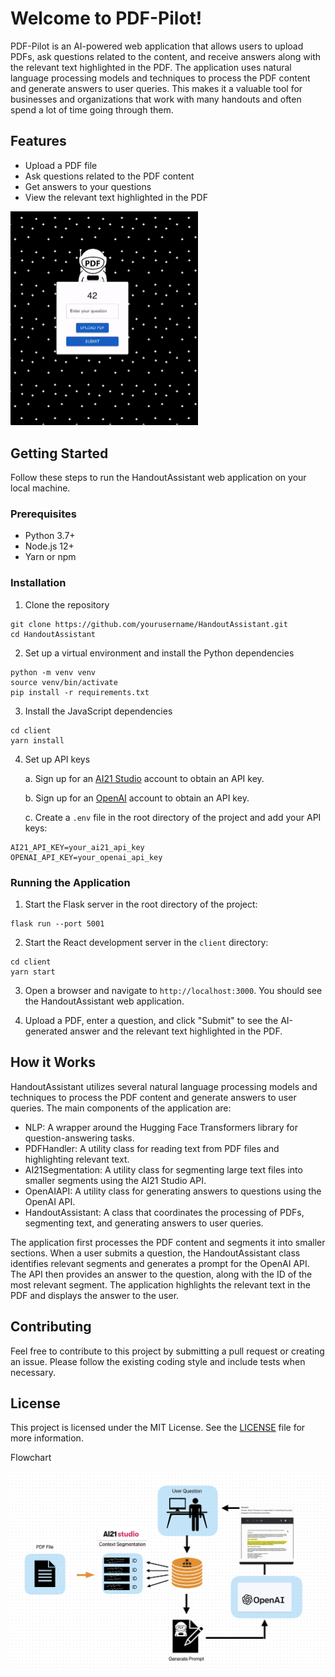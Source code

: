 # Welcome to PDF-Pilot!


PDF-Pilot is an AI-powered web application that allows users to upload PDFs, ask questions related to the content, and receive answers along with the relevant text highlighted in the PDF. 
The application uses natural language processing models and techniques to process the PDF content and generate answers to user queries.
This makes it a valuable tool for businesses and organizations that work with many handouts and often spend a lot of time going through them.

## Features

- Upload a PDF file
- Ask questions related to the PDF content
- Get answers to your questions
- View the relevant text highlighted in the PDF


<img src="images/Pilot.gif" alt="PDF-Pilot-GIF" width="300px">


## Getting Started

Follow these steps to run the HandoutAssistant web application on your local machine.

### Prerequisites

- Python 3.7+
- Node.js 12+
- Yarn or npm

### Installation

1. Clone the repository
```
git clone https://github.com/yourusername/HandoutAssistant.git
cd HandoutAssistant
```

2. Set up a virtual environment and install the Python dependencies
```
python -m venv venv
source venv/bin/activate
pip install -r requirements.txt
```

3. Install the JavaScript dependencies
```
cd client
yarn install
```

4. Set up API keys

   a. Sign up for an [AI21 Studio](https://ai21.com/studio) account to obtain an API key.

   b. Sign up for an [OpenAI](https://beta.openai.com/signup/) account to obtain an API key.

   c. Create a `.env` file in the root directory of the project and add your API keys:

```
AI21_API_KEY=your_ai21_api_key
OPENAI_API_KEY=your_openai_api_key
```

### Running the Application

1. Start the Flask server in the root directory of the project:

```
flask run --port 5001
```

2. Start the React development server in the `client` directory:

```
cd client
yarn start
```

3. Open a browser and navigate to `http://localhost:3000`. You should see the HandoutAssistant web application.

4. Upload a PDF, enter a question, and click "Submit" to see the AI-generated answer and the relevant text highlighted in the PDF.

## How it Works

HandoutAssistant utilizes several natural language processing models and techniques to process the PDF content and generate answers to user queries. The main components of the application are:

- NLP: A wrapper around the Hugging Face Transformers library for question-answering tasks.
- PDFHandler: A utility class for reading text from PDF files and highlighting relevant text.
- AI21Segmentation: A utility class for segmenting large text files into smaller segments using the AI21 Studio API.
- OpenAIAPI: A utility class for generating answers to questions using the OpenAI API.
- HandoutAssistant: A class that coordinates the processing of PDFs, segmenting text, and generating answers to user queries.

The application first processes the PDF content and segments it into smaller sections. When a user submits a question, the HandoutAssistant class identifies relevant segments and generates a prompt for the OpenAI API. The API then provides an answer to the question, along with the ID of the most relevant segment. The application highlights the relevant text in the PDF and displays the answer to the user.

## Contributing

Feel free to contribute to this project by submitting a pull request or creating an issue. Please follow the existing coding style and include tests when necessary.

## License

This project is licensed under the MIT License. See the [LICENSE](LICENSE) file for more information.







Flowchart






<img src="images/Flowchart.png" alt="Flowchart" width="600px">


                                                            
